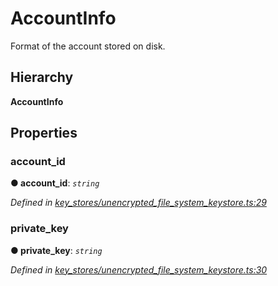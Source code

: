 # AccountInfo

Format of the account stored on disk.

## Hierarchy

**AccountInfo**

## Properties

### account\_id <a id="account_id"></a>

**● account\_id**: _`string`_

_Defined in_ [_key\_stores/unencrypted\_file\_system\_keystore.ts:29_](https://github.com/nearprotocol/nearlib/blob/7880ebf/src.ts/key_stores/unencrypted_file_system_keystore.ts#L29)

### private\_key <a id="private_key"></a>

**● private\_key**: _`string`_

_Defined in_ [_key\_stores/unencrypted\_file\_system\_keystore.ts:30_](https://github.com/nearprotocol/nearlib/blob/7880ebf/src.ts/key_stores/unencrypted_file_system_keystore.ts#L30)

